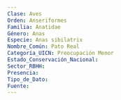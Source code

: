 ```yaml
---
Clase: Aves
Orden: Anseriformes
Familia: Anatidae
Género: Anas
Especie: Anas sibilatrix
Nombre_Común: Pato Real
Categoría_UICN: Preocupación Menor
Estado_Conservación_Nacional: 
Sector_RBHH: 
Presencia: 
Tipo_de_Dato: 
Fuente: 
---
```

